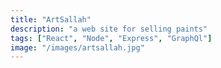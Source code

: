 ```yaml
---
title: "ArtSallah"
description: "a web site for selling paints"
tags: ["React", "Node", "Express", "GraphQl"]
image: "/images/artsallah.jpg"
---
```

